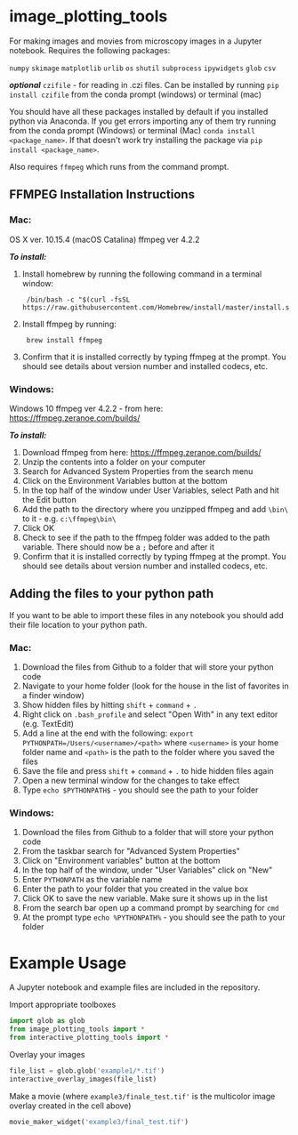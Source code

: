 # image_plotting_tools

For making images and movies from microscopy images in a Jupyter notebook. Requires the following packages:

`numpy`
`skimage`
`matplotlib`
`urlib`
`os`
`shutil`
`subprocess`
`ipywidgets`
`glob`
`csv`

***optional***
`czifile` - for reading in .czi files. Can be installed by running `pip install czifile` from the conda prompt (windows) or terminal (mac)

You should have all these packages installed by default if you installed python via Anaconda. If you get errors importing any of them try running from the conda prompt (Windows) or terminal (Mac) `conda install <package_name>`. If that doesn't work try installing the package via `pip install <package_name>`.

Also requires `ffmpeg` which runs from the command prompt. 

## FFMPEG Installation Instructions
### Mac:

OS X ver. 10.15.4 (macOS Catalina)
ffmpeg ver 4.2.2

***To install:***

1. Install homebrew by running the following command in a terminal window:

		/bin/bash -c "$(curl -fsSL https://raw.githubusercontent.com/Homebrew/install/master/install.sh)"

1. Install ffmpeg by running:

		brew install ffmpeg

1. Confirm that it is installed correctly by typing ffmpeg at the prompt. You should see details about version number and installed codecs, etc. 

### Windows:

Windows 10
ffmpeg ver 4.2.2 - from here: https://ffmpeg.zeranoe.com/builds/

***To install:***

1. Download ffmpeg from here: https://ffmpeg.zeranoe.com/builds/
1. Unzip the contents into a folder on your computer
1. Search for Advanced System Properties from the search menu
1. Click on the Environment Variables button at the bottom
1. In the top half of the window under User Variables, select Path and hit the Edit button
1. Add the path to the directory where you unzipped ffmpeg and add `\bin\` to it - e.g. `c:\ffmpeg\bin\`
1. Click OK
1. Check to see if the path to the ffmpeg folder was added to the path variable. There should now be a `;` before and after it
1. Confirm that it is installed correctly by typing ffmpeg at the prompt. You should see details about version number and installed codecs, etc. 

## Adding the files to your python path

If you want to be able to import these files in any notebook you should add their file location to your python path. 

### Mac:
1. Download the files from Github to a folder that will store your python code
1. Navigate to your home folder (look for the house in the list of favorites in a finder window)
1. Show hidden files by hitting `shift` + `command` + `.`
1. Right click on `.bash_profile` and select "Open With" in any text editor (e.g. TextEdit)
1. Add a line at the end with the following: `export PYTHONPATH=/Users/<username>/<path>` where `<username>` is your home folder name and `<path>` is the path to the folder where you saved the files
1. Save the file and press `shift` + `command` + `.` to hide hidden files again
1. Open a new terminal window for the changes to take effect
1. Type `echo $PYTHONPATH$` - you should see the path to your folder


### Windows:
1. Download the files from Github to a folder that will store your python code
1. From the taskbar search for "Advanced System Properties"
1. Click on "Environment variables" button at the bottom
1. In the top half of the window, under "User Variables" click on "New"
1. Enter `PYTHONPATH` as the variable name
1. Enter the path to your folder that you created in the value box
1. Click OK to save the new variable. Make sure it shows up in the list
1. From the search bar open up a command prompt by searching for `cmd`
1. At the prompt type `echo %PYTHONPATH%` - you should see the path to your folder

# Example Usage
A Jupyter notebook and example files are included in the repository. 

Import appropriate toolboxes
```python
import glob as glob
from image_plotting_tools import *
from interactive_plotting_tools import *
```

Overlay your images
```python
file_list = glob.glob('example1/*.tif')
interactive_overlay_images(file_list)
```

Make a movie
(where `example3/finale_test.tif'` is the multicolor image overlay created in the cell above)
```python
movie_maker_widget('example3/final_test.tif')

```
